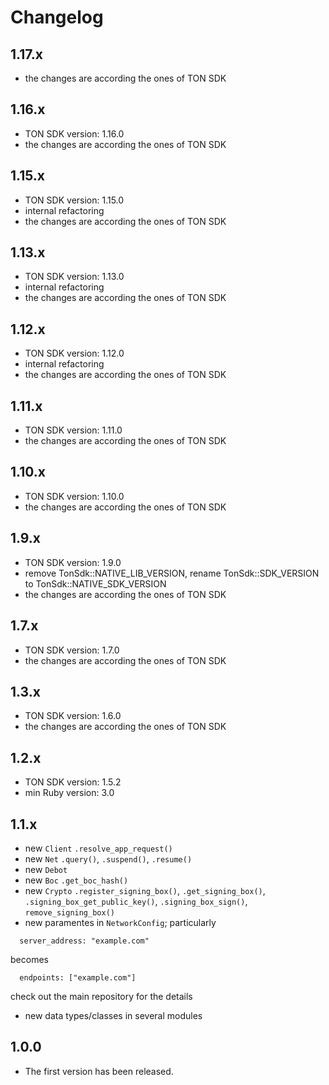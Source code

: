 # Changelog

1.17.x
-----
* the changes are according the ones of TON SDK


1.16.x
-----
* TON SDK version: 1.16.0
* the changes are according the ones of TON SDK

1.15.x
-----
* TON SDK version: 1.15.0
* internal refactoring
* the changes are according the ones of TON SDK

1.13.x
-----
* TON SDK version: 1.13.0
* internal refactoring
* the changes are according the ones of TON SDK

1.12.x
-----
* TON SDK version: 1.12.0
* internal refactoring
* the changes are according the ones of TON SDK

1.11.x
-----
* TON SDK version: 1.11.0
* the changes are according the ones of TON SDK


1.10.x
-----
* TON SDK version: 1.10.0
* the changes are according the ones of TON SDK


1.9.x
-----
* TON SDK version: 1.9.0
* remove TonSdk::NATIVE_LIB_VERSION, rename TonSdk::SDK_VERSION to TonSdk::NATIVE_SDK_VERSION
* the changes are according the ones of TON SDK


1.7.x
-----
* TON SDK version: 1.7.0
* the changes are according the ones of TON SDK

1.3.x
-----
* TON SDK version: 1.6.0
* the changes are according the ones of TON SDK

1.2.x
-----
* TON SDK version: 1.5.2
* min Ruby version: 3.0


1.1.x
-----
* new `Client` `.resolve_app_request()`
* new `Net` `.query()`, `.suspend()`, `.resume()`
* new `Debot`
* new `Boc` `.get_boc_hash()`
* new `Crypto` `.register_signing_box()`, `.get_signing_box()`, `.signing_box_get_public_key()`,
`.signing_box_sign()`, `remove_signing_box()`
* new paramentes in `NetworkConfig`; particularly

```
  server_address: "example.com"
```

becomes

```
  endpoints: ["example.com"]
```

check out the main repository for the details

* new data types/classes in several modules


1.0.0
-----
* The first version has been released.